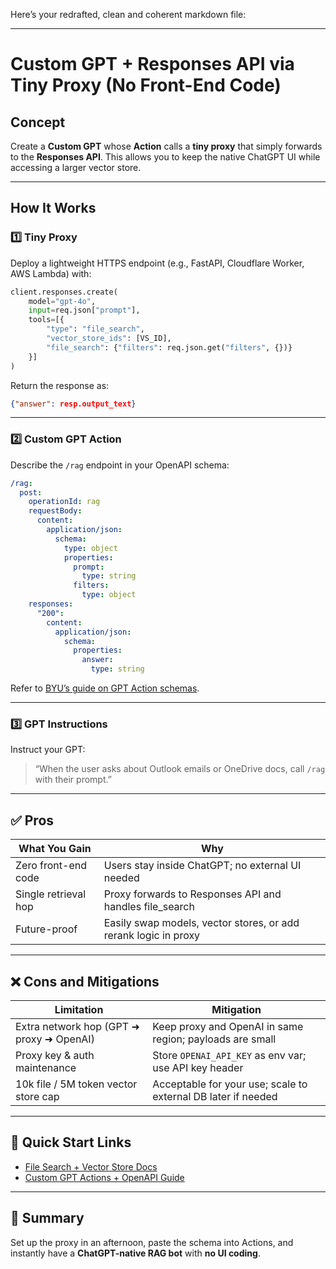 Here’s your redrafted, clean and coherent markdown file:

---

# Custom GPT + Responses API via Tiny Proxy (No Front-End Code)

## Concept

Create a **Custom GPT** whose **Action** calls a **tiny proxy** that simply forwards to the **Responses API**.
This allows you to keep the native ChatGPT UI while accessing a larger vector store.

---

## How It Works

### 1️⃣ Tiny Proxy

Deploy a lightweight HTTPS endpoint (e.g., FastAPI, Cloudflare Worker, AWS Lambda) with:

```python
client.responses.create(
    model="gpt-4o",
    input=req.json["prompt"],
    tools=[{
        "type": "file_search",
        "vector_store_ids": [VS_ID],
        "file_search": {"filters": req.json.get("filters", {})}
    }]
)
```

Return the response as:

```json
{"answer": resp.output_text}
```

---

### 2️⃣ Custom GPT Action

Describe the `/rag` endpoint in your OpenAPI schema:

```yaml
/rag:
  post:
    operationId: rag
    requestBody:
      content:
        application/json:
          schema:
            type: object
            properties:
              prompt:
                type: string
              filters:
                type: object
    responses:
      "200":
        content:
          application/json:
            schema:
              properties:
                answer:
                  type: string
```

Refer to [BYU’s guide on GPT Action schemas](https://platform.openai.com/docs/guides/gpt/custom-actions).

---

### 3️⃣ GPT Instructions

Instruct your GPT:

> “When the user asks about Outlook emails or OneDrive docs, call `/rag` with their prompt.”

---

## ✅ Pros

| What You Gain        | Why                                                             |
| -------------------- | --------------------------------------------------------------- |
| Zero front-end code  | Users stay inside ChatGPT; no external UI needed                |
| Single retrieval hop | Proxy forwards to Responses API and handles file\_search        |
| Future-proof         | Easily swap models, vector stores, or add rerank logic in proxy |

---

## ❌ Cons and Mitigations

| Limitation                               | Mitigation                                                    |
| ---------------------------------------- | ------------------------------------------------------------- |
| Extra network hop (GPT ➜ proxy ➜ OpenAI) | Keep proxy and OpenAI in same region; payloads are small      |
| Proxy key & auth maintenance             | Store `OPENAI_API_KEY` as env var; use API key header         |
| 10k file / 5M token vector store cap     | Acceptable for your use; scale to external DB later if needed |

---

## 🔗 Quick Start Links

* [File Search + Vector Store Docs](https://platform.openai.com/docs/guides/file-search)
* [Custom GPT Actions + OpenAPI Guide](https://platform.openai.com/docs/guides/gpt/custom-actions)

---

## 🚀 Summary

Set up the proxy in an afternoon, paste the schema into Actions, and instantly have a **ChatGPT-native RAG bot** with **no UI coding**.

